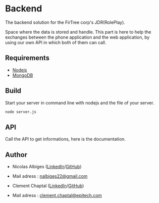 # Backend


The backend solution for the FirTree corp's JDR(RolePlay).

Space where the data is stored and handle. This part is  here to help the exchanges between the phone application and the web application, by using our own API in which both of them can call.

## Requirements

 * [Nodejs](https://nodejs.org/en/download/)
 * [MongoDB](https://github.com/mongodb/mongo)

## Build

Start your server in command line with nodejs and the file of your server.

```bash
node server.js
```

## API

Call the API to get informations, here is the documentation.

## Author

* Nicolas Albiges ([LinkedIn](https://www.linkedin.com/in/nicolas-albiges/)/[GitHub](https://github.com/NicolasAlbiges))
* Mail adress : nalbiges22@gmail.com

* Clement Chaptal ([LinkedIn](https://www.linkedin.com/in/cl%C3%A9ment-chaptal-13bb13161/)/[GitHub](https://github.com/ClementChaptal))
* Mail adress : clement.chaptal@epitech.com
